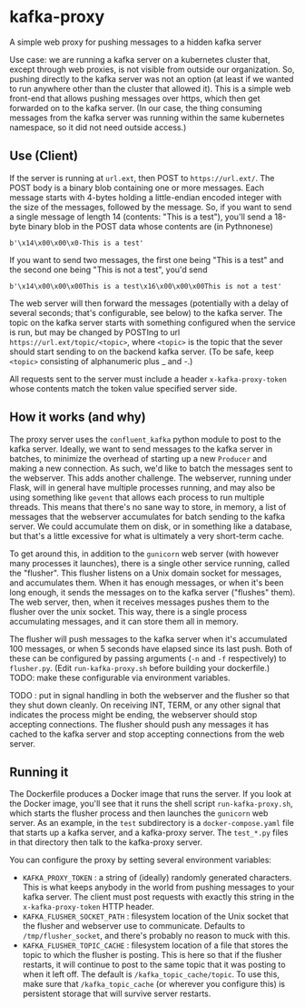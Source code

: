 # kafka-proxy

A simple web proxy for pushing messages to a hidden kafka server

Use case: we are running a kafka server on a kubernetes cluster that, except through web proxies, is not visible from outside our organization.  So, pushing directly to the kafka server was not an option (at least if we wanted to run anywhere other than the cluster that allowed it).  This is a simple web front-end that allows pushing messages over https, which then get forwarded on to the kafka server.  (In our case, the thing consuming messages from the kafka server was running within the same kubernetes namespace, so it did not need outside access.)

## Use (Client)

If the server is running at `url.ext`, then POST to `https://url.ext/`.
The POST body is a binary blob containing one or more messages.  Each message starts with 4-bytes holding a little-endian encoded integer with the size of the messages, followed by the message.  So, if you want to send a single message of length 14 (contents: "This is a test"), you'll send a 18-byte binary blob in the POST data whose contents are (in Pythnonese)
```
b'\x14\x00\x00\x0-This is a test'
```
If you want to send two messages, the first one being "This is a test" and the second one being "This is not a test", you'd send
```
b'\x14\x00\x00\x00This is a test\x16\x00\x00\x00This is not a test'
```

The web server will then forward the messages (potentially with a delay of several seconds; that's configurable, see below) to the kafka server.  The topic on the kafka server starts with something configured when the service is run, but may be changed by POSTIng to url `https://url.ext/topic/<topic>`, where `<topic>` is the topic that the sever should start sending to on the backend kafka server.  (To be safe, keep `<topic>` consisting of alphanumeric plus _ and -.)

All requests sent to the server must include a header `x-kafka-proxy-token` whose contents match the token value specified server side.

## How it works (and why)

The proxy server uses the `confluent_kafka` python module to post to the kafka server.  Ideally, we want to send messages to the kafka server in batches, to minimize the overhead of starting up a new `Producer` and making a new connection.  As such, we'd like to batch the messages sent to the webserver.  This adds another challenge.  The webserver, running under Flask, will in general have multiple processes running, and may also be using something like `gevent` that allows each process to run multiple threads.  This means that there's no sane way to store, in memory, a list of messages that the webserver accumulates for batch sending to the kafka server.  We could accumulate them on disk, or in something like a database, but that's a little excessive for what is ultimately a very short-term cache.

To get around this, in addition to the `gunicorn` web server (with however many processes it launches), there is a single other service running, called the "flusher".  This flusher listens on a Unix domain socket for messages, and accumulates them.  When it has enough messages, or when it's been long enough, it sends the messages on to the kafka server ("flushes" them).  The web server, then, when it receives messages pushes them to the flusher over the unix socket.  This way, there is a single process accumulating messages, and it can store them all in memory.

The flusher will push messages to the kafka server when it's accumulated 100 messages, or when 5 seconds have elapsed since its last push.  Both of these can be configured by passing arguments (`-n` and `-f` respectively) to `flusher.py`.  (Edit `run-kafka-proxy.sh` before building your dockerfile.)  TODO: make these configurable via environment variables.

TODO : put in signal handling in both the webserver and the flusher so that they shut down cleanly.  On receiving INT, TERM, or any other signal that indicates the process might be ending, the webserver should stop accepting connections.  The flusher should push any messages it has cached to the kafka server and stop accepting connections from the web server. 

## Running it

The Dockerfile produces a Docker image that runs the server.  If you look at the Docker image, you'll see that it runs the shell script `run-kafka-proxy.sh`, which starts the flusher process and then launches the `gunicorn` web server.  As an example, in the `test` subdirectory is a `docker-compose.yaml` file that starts up a kafka server, and a kafka-proxy server.  The `test_*.py` files in that directory then talk to the kafka-proxy server.

You can configure the proxy by setting several environment variables:
* `KAFKA_PROXY_TOKEN` : a string of (ideally) randomly generated characters.  This is what keeps anybody in the world from pushing messages to your kafka server.  The client must post requests with exactly this string in the `x-kafka-proxy-token` HTTP header.
* `KAFKA_FLUSHER_SOCKET_PATH` : filesystem location of the Unix socket that the flusher and webserver use to communicate.  Defaults to `/tmp/flusher_socket`, and there's probably no reason to muck with this.
* `KAFKA_FLUSHER_TOPIC_CACHE` : filesystem location of a file that stores the topic to which the flusher is posting.  This is here so that if the flusher restarts, it will continue to post to the same topic that it was posting to when it left off.  The default is `/kafka_topic_cache/topic`.  To use this, make sure that `/kafka_topic_cache` (or wherever you configure this) is persistent storage that will survive server restarts.